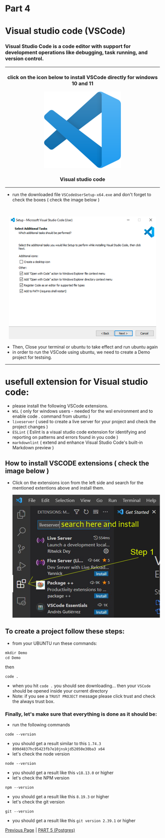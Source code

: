 # Part 4
# Visual studio code (VSCode)
### Visual Studio Code is a code editor with support for development operations like debugging, task running, and version control.

<hr>

<h3 align="center"> click on the icon below to install VSCode directly for windows 10 and 11</h3>
<p align="center"> <kbd><a href="https://code.visualstudio.com/sha/download?build=stable&os=win32-x64-user"> <img height="250px" width="250px" src="images/Visual_Studio.png" alt="WinsubsystemLinux"></a></kbd>
<h3 align="center">Visual studio code</h3>

<hr>

- run the downloaded file `VSCodeUserSetup-x64.exe` and don't forget to check the boxes ( check the image below ) 

<br> <p align="center"><kbd> <img height="400px" width="480px" src="images/vscode.png" alt=""></kbd> </p>

- Then, Close your terminal or ubuntu to take effect and run ubuntu again
- in order to run the VSCode using ubuntu, we need to create a Demo project for testsing.

<hr>

# usefull extension for Visual studio code:
- please install the following VSCode extensions.
- `WSL` ( only for windows users - needed for the wsl environment and to enable code . command from ubuntu )
- `liveserver` ( used to create a live server for your project and check the project changes )
- `ESLint` ( Eslint is a visual studio code extension for identifying and reporting on patterns and errors found in you code )
- `markdownlint` ( extend and enhance Visual Studio Code's built-in Markdown preview )

## How to install VSCODE extensions ( check the image below )
- Click on the extensions icon from the left side and search for the mentioned extentions above and install them.
<br> <p align="center"> <kbd> <img height="400px" width="480px" src="images/extensions.png" alt=""></kbd></p>

## To create a project follow these steps:
- from your UBUNTU run these commands:
```
mkdir Demo
cd Demo
```
then
```
code .
```
- when you hit `code .` you should see downloading... then your `VSCode` should be opened inside your current directory
- Note: if you see a `TRUST PROJECT` message please click trust and check the always trust box.

### Finally, let's make sure that everything is done as it should be:
- run the following commands
```
code --version
```
- you should get a result similar to this 
`1.74.3
899d4837hc95423fb7e10jnskjd52050e30ba3
x64`
- let's check the node version
```
node --version
```
- you should get a result like this `v18.13.0` or higher
- let's check the NPM version 
```
npm --version
```
- you should get a result like this `8.19.3` or higher
- let's check the git version
```
git --version
```
- you should get a result like this `git version 2.39.1` or higher

<a href="part3.md">Previous Page</a> | <a href="part5.md">PART 5 (Postgres)</a>

